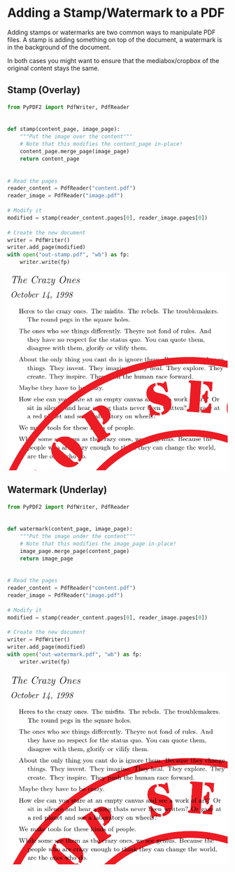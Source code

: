# Adding a Stamp/Watermark to a PDF

Adding stamps or watermarks are two common ways to manipulate PDF files.
A stamp is adding something on top of the document, a watermark is in the
background of the document.

In both cases you might want to ensure that the mediabox/cropbox of the original
content stays the same.

## Stamp (Overlay)

```python
from PyPDF2 import PdfWriter, PdfReader


def stamp(content_page, image_page):
    """Put the image over the content"""
    # Note that this modifies the content_page in-place!
    content_page.merge_page(image_page)
    return content_page


# Read the pages
reader_content = PdfReader("content.pdf")
reader_image = PdfReader("image.pdf")

# Modify it
modified = stamp(reader_content.pages[0], reader_image.pages[0])

# Create the new document
writer = PdfWriter()
writer.add_page(modified)
with open("out-stamp.pdf", "wb") as fp:
    writer.write(fp)
```

![stamp.png](stamp.png)

## Watermark (Underlay)

```python
from PyPDF2 import PdfWriter, PdfReader


def watermark(content_page, image_page):
    """Put the image under the content"""
    # Note that this modifies the image_page in-place!
    image_page.merge_page(content_page)
    return image_page


# Read the pages
reader_content = PdfReader("content.pdf")
reader_image = PdfReader("image.pdf")

# Modify it
modified = stamp(reader_content.pages[0], reader_image.pages[0])

# Create the new document
writer = PdfWriter()
writer.add_page(modified)
with open("out-watermark.pdf", "wb") as fp:
    writer.write(fp)
```

![watermark.png](watermark.png)
